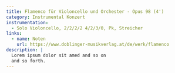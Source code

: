 ```yaml
---
title: Flamenco für Violoncello und Orchester - Opus 98 (4')
category: Instrumental Konzert
instrumentation:
  - Solo Violoncello, 2/2/2/2 4/2/3/0, Pk, Streicher
links:
  - name: Noten
    url: https://www.doblinger-musikverlag.at/de/werk/flamenco
description: |
  Lorem ipsum dolor sit amed and so on
  and so forth.
---
```

